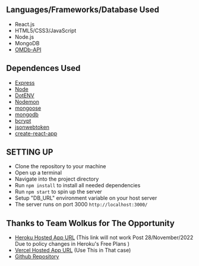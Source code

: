 ## Languages/Frameworks/Database Used
- React.js
- HTML5/CSS3/JavaScript
- Node.js
- MongoDB
- [OMDb-API](https://www.omdbapi.com/)

## Dependences Used
- [Express](https://www.npmjs.com/package/express)
- [Node](http://nodejs.org/)
- [DotENV](https://www.npmjs.com/package/dotenv)
- [Nodemon](https://www.npmjs.com/package/nodemon)
- [mongoose](https://mongoosejs.com/docs/)
- [mongodb](https://www.mongodb.com/cloud/atlas)
- [bcrypt](https://www.npmjs.com/package/bcrypt)
- [jsonwebtoken](https://www.npmjs.com/package/jsonwebtoken)
- [create-react-app](https://create-react-app.dev/)

## SETTING UP 
- Clone the repository to your machine
- Open up a terminal
- Navigate into the project directory
- Run <code>npm install</code> to install all needed dependencies
- Run <code>npm start</code> to spin up the server
- Setup "DB_URL" environment variable on your host server
- The server runs on port 3000 <code>http://localhost:3000/</code>

## Thanks to Team Wolkus for The Opportunity
- [Heroku Hosted App URL](https://movistapp.herokuapp.com/) (This link will not work Post 28/November/2022 Due to policy changes in Heroku's Free Plans )
- [Vercel Hosted App URL](https://wolkus-assignment-gamma.vercel.app/) (Use This in That case)
- [Github Repository](https://github.com/mainigautam/wolkus-assignment)